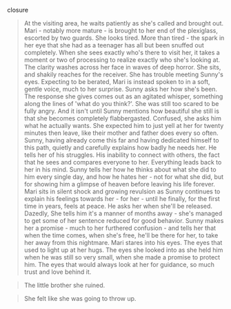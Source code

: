 closure

>At the visiting area, he waits patiently as she's called and brought out.
>Mari - notably more mature - is brought to her end of the plexiglass, escorted by two guards. 
>She looks tired. More than tired - the spark in her eye that she had as a teenager has all but been snuffed out completely. 
>When she sees exactly who's there to visit her, it takes a moment or two of processing to realize exactly who she's looking at. 
>The clarity washes across her face in waves of deep horror. 
>She sits, and shakily reaches for the receiver. 
>She has trouble meeting Sunny's eyes.
>Expecting to be berated, Mari is instead spoken to in a soft, gentle voice, much to her surprise. 
>Sunny asks her how she's been. 
>The response she gives comes out as an agitated whisper, something along the lines of 'what do you think?'. 
>She was still too scared to be fully angry. 
>And it isn't until Sunny mentions how beautiful she still is that she becomes completely flabbergasted.
>Confused, she asks him what he actually wants. 
>She expected him to just yell at her for twenty minutes then leave, like their mother and father does every so often. 
>Sunny, having already come this far and having dedicated himself to this path, quietly and carefully explains how badly he needs her. 
>He tells her of his struggles. His inability to connect with others, the fact that he sees and compares everyone to her.
>Everything leads back to her in his mind. 
>Sunny tells her how he thinks about what she did to him every single day, and how he hates her - not for what she did, but for showing him a glimpse of heaven before leaving his life forever. 
>Mari sits in silent shock and growing revulsion as Sunny continues to explain his feelings towards her - for her - until he finally, for the first time in years, feels at peace. 
>He asks her when she'll be released. 
>Dazedly, She tells him it's a manner of months away - she's managed to get some of her sentence reduced for good behavior.
>Sunny makes her a promise - much to her furthered confusion - and tells her that when the time comes, when she's free, he'll be there for her, to take her away from this nightmare. 
>Mari stares into his eyes.
>The eyes that used to light up at her hugs.
>The eyes she looked into as she held him when he was still so very small, when she made a promise to protect him.
>The eyes that would always look at her for guidance, so much trust and love behind it.

>The little brother she ruined.

>She felt like she was going to throw up.
